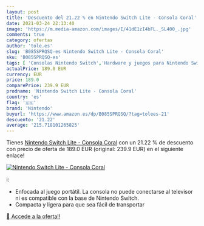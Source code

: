 ```yaml
---
layout: post
title: 'Descuento del 21.22 % en Nintendo Switch Lite - Consola Coral'
date: 2021-03-24 22:13:40
image: 'https://m.media-amazon.com/images/I/41dE1zI4bFL._SL400_.jpg'
comments: true
category: ofertas
author: 'tole.es'
slug: 'B085SPRQSQ-es Nintendo Switch Lite - Consola Coral'
sku: 'B085SPRQSQ-es'
tags: [ 'Consolas Nintendo Switch','Hardware y juegos para Nintendo Switch','Videojuegos','nintendo', ]
actualPrice: 189.0 EUR
currency: EUR
price: 189.0
comparePrice: 239.9 EUR
prodname: 'Nintendo Switch Lite - Consola Coral'
country: 'es'
flag: '🇪🇸'
brand: 'Nintendo'
buyurl: 'https://www.amazon.es/dp/B085SPRQSQ/?tag=tolees-21'
descuento: '21.22'
average: '215.718101265825'
---
```


Tienes [Nintendo Switch Lite - Consola Coral](https://www.amazon.es/dp/B085SPRQSQ/?tag=tolees-21) con un 21.22 % de descuento con precio de oferta de 189.0 EUR (original: 239.9 EUR) en el siguiente enlace!

[![Nintendo Switch Lite - Consola Coral](https://m.media-amazon.com/images/I/41dE1zI4bFL._SL400_.jpg)](https://www.amazon.es/dp/B085SPRQSQ/?tag=tolees-21)

ℹ️:

- Enfocada al juego portátil. La consola no puede conectarse al televisor ni es compatible con la base de Nintendo Switch.
- Compacta y ligera para que sea fácil de transportar

[🛒 Accede a la oferta!!](https://www.amazon.es/dp/B085SPRQSQ/?tag=tolees-21)
